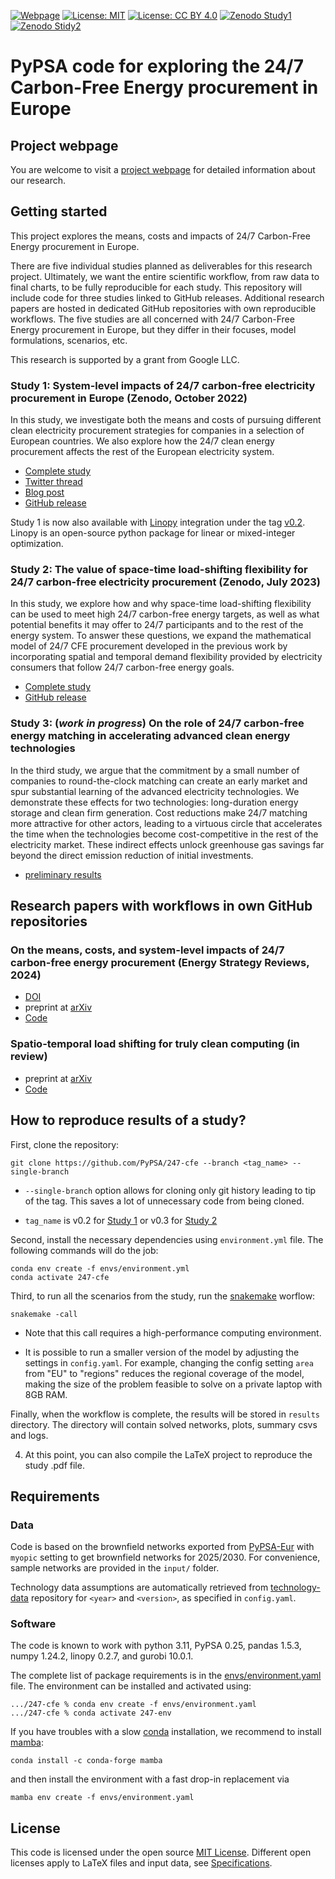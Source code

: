 <!--
SPDX-FileCopyrightText: 2023 Iegor Riepin, Tom Brown

SPDX-License-Identifier: CC0-1.0
-->

[![Webpage](https://img.shields.io/badge/-Project%20Webpage-blue?style=flat-square&logo=github)](https://irieo.github.io/247cfe.github.io/)
[![License: MIT](https://img.shields.io/badge/License-MIT-yellow.svg?style=flat-square)](LICENSES/MIT.txt)
[![License: CC BY 4.0](https://img.shields.io/badge/License-CC%20BY%204.0-lightgrey.svg?style=flat-square)](LICENSES/CC-BY-4.0.txt)
[![Zenodo Study1](https://zenodo.org/badge/DOI/10.5281/zenodo.7180097.svg)](https://zenodo.org/record/7180097)
[![Zenodo Stidy2](https://zenodo.org/badge/DOI/10.5281/zenodo.8185849.svg)](https://zenodo.org/record/8185849)


# PyPSA code for exploring the 24/7 Carbon-Free Energy procurement in Europe

## Project webpage

You are welcome to visit a [project webpage](https://irieo.github.io/247cfe.github.io/) for detailed information about our research.

## Getting started

This project explores the means, costs and impacts of 24/7 Carbon-Free Energy procurement in Europe.

There are five individual studies planned as deliverables for this research project. Ultimately, we want the entire scientific workflow, from raw data to final charts, to be fully reproducible for each study. This repository will include code for three studies linked to GitHub releases. Additional research papers are hosted in dedicated GitHub repositories with own reproducible workflows. The five studies are all concerned with 24/7 Carbon-Free Energy procurement in Europe, but they differ in their focuses, model formulations, scenarios, etc.

This research is supported by a grant from Google LLC.

### Study 1: System-level impacts of 24/7 carbon-free electricity procurement in Europe (Zenodo, October 2022)

In this study, we investigate both the means and costs of pursuing different clean electricity procurement strategies for companies in a selection of European countries. We also explore how the 24/7 clean energy procurement affects the rest of the European electricity system.

- [Complete study](https://zenodo.org/record/7180097)
- [Twitter thread](https://twitter.com/nworbmot/status/1579810935702982656)
- [Blog post](https://blog.google/around-the-globe/google-europe/how-carbon-free-energy-around-the-clock-can-work/)
- [GitHub release](https://github.com/PyPSA/247-cfe/tree/v0.1)

Study 1 is now also available with [Linopy](https://github.com/pypsa/linopy) integration under the tag [v0.2](https://github.com/PyPSA/247-cfe/releases/tag/v0.2). Linopy is an open-source python package for linear or mixed-integer optimization.

### Study 2: The value of space-time load-shifting flexibility for 24/7 carbon-free electricity procurement (Zenodo, July 2023)

In this study, we explore how and why space-time load-shifting flexibility can be used to meet high 24/7 carbon-free energy targets, as well as what potential benefits it may offer to 24/7 participants and to the rest of the energy system. To answer these questions, we expand the mathematical model of 24/7 CFE procurement developed in the previous work by incorporating spatial and temporal demand flexibility provided by electricity consumers that follow 24/7 carbon-free energy goals.

- [Complete study](https://zenodo.org/record/8185850)
- [GitHub release](https://github.com/PyPSA/247-cfe/tree/v0.3)

### Study 3: (*work in progress*) On the role of 24/7 carbon-free energy matching in accelerating advanced clean energy technologies

In the third study, we argue that the commitment by a small number of companies to round-the-clock matching can create an early market and spur substantial learning of the advanced electricity technologies. We demonstrate these effects for two technologies: long-duration energy storage and clean firm generation. Cost reductions make 24/7 matching more attractive for other actors, leading to a virtuous circle that accelerates the time when the technologies become cost-competitive in the rest of the electricity market. These indirect effects unlock greenhouse gas savings far beyond the direct emission reduction of initial investments.


- [preliminary results](https://iriepin.com/uploads/247Hubtalk_20240521.pdf)

## Research papers with workflows in own GitHub repositories

### On the means, costs, and system-level impacts of 24/7 carbon-free energy procurement (Energy Strategy Reviews, 2024)

- [DOI](https://www.sciencedirect.com/science/article/pii/S2211467X24001950)
- preprint at [arXiv](https://arxiv.org/abs/2403.07876)
- [Code](https://github.com/Irieo/247-procurement-paper)

### Spatio-temporal load shifting for truly clean computing (in review)

- preprint at [arXiv](https://arxiv.org/abs/2405.00036)
- [Code](https://github.com/Irieo/space-time-optimization)


## How to reproduce results of a study?

First, clone the repository:

```
git clone https://github.com/PyPSA/247-cfe --branch <tag_name> --single-branch
```
- `--single-branch` option allows for cloning only git history leading to tip of the tag. This saves a lot of unnecessary code from being cloned.

- `tag_name` is v0.2 for [Study 1](#study-1) or v0.3 for [Study 2](#study-2)

Second, install the necessary dependencies using `environment.yml` file. The following commands will do the job:

```
conda env create -f envs/environment.yml
conda activate 247-cfe
```
Third, to run all the scenarios from the study, run the [snakemake](https://snakemake.readthedocs.io/en/stable/) worflow:

```
snakemake -call
```

- Note that this call requires a high-performance computing environment.

- It is possible to run a smaller version of the model by adjusting the settings in `config.yaml`. For example, changing the config setting `area` from "EU" to "regions" reduces the regional coverage of the model, making the size of the problem feasible to solve on a private laptop with 8GB RAM.

Finally, when the workflow is complete, the results will be stored in `results` directory. The directory will contain solved networks, plots, summary csvs and logs.

4. At this point, you can also compile the LaTeX project to reproduce the study .pdf file.


## Requirements
### Data

Code is based on the brownfield networks exported from [PyPSA-Eur](https://github.com/PyPSA/pypsa-eur-sec) with `myopic` setting to get brownfield networks for 2025/2030. For convenience, sample networks are provided in the `input/` folder.

Technology data assumptions are automatically retrieved from [technology-data](https://github.com/PyPSA/technology-data) repository for `<year>` and `<version>`, as specified in `config.yaml`.


### Software

The code is known to work with python 3.11, PyPSA 0.25, pandas 1.5.3, numpy 1.24.2, linopy 0.2.7, and gurobi 10.0.1.

The complete list of package requirements is in the [envs/environment.yaml](envs/environment.yaml) file. The environment can be installed and activated using:

```
.../247-cfe % conda env create -f envs/environment.yaml
.../247-cfe % conda activate 247-env
```

If you have troubles with a slow [conda](https://docs.conda.io/en/latest/) installation, we recommend to install [mamba](https://mamba.readthedocs.io/en/latest/):

```
conda install -c conda-forge mamba
```

and then install the environment with a fast drop-in replacement via

```
mamba env create -f envs/environment.yaml
```

## License

This code is licensed under the open source [MIT License](LICENSES/MIT.txt).
Different open licenses apply to LaTeX files and input data, see [Specifications](.reuse/dep5).
